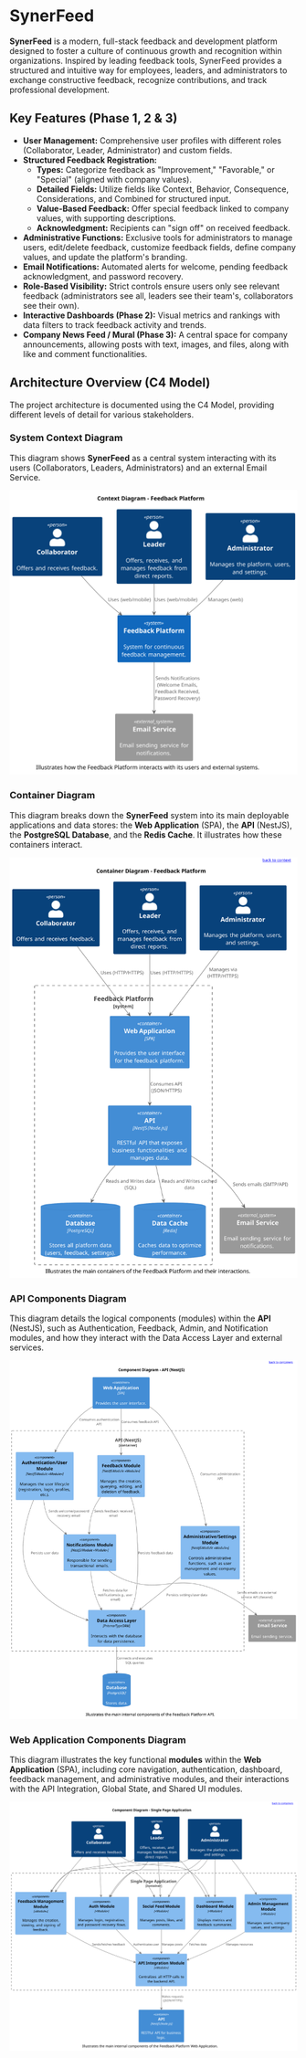 # SynerFeed

**SynerFeed** is a modern, full-stack feedback and development platform designed to foster a culture of continuous growth and recognition within organizations. Inspired by leading feedback tools, SynerFeed provides a structured and intuitive way for employees, leaders, and administrators to exchange constructive feedback, recognize contributions, and track professional development.

## Key Features (Phase 1, 2 & 3)

  * **User Management:** Comprehensive user profiles with different roles (Collaborator, Leader, Administrator) and custom fields.
  * **Structured Feedback Registration:**
      * **Types:** Categorize feedback as "Improvement," "Favorable," or "Special" (aligned with company values).
      * **Detailed Fields:** Utilize fields like Context, Behavior, Consequence, Considerations, and Combined for structured input.
      * **Value-Based Feedback:** Offer special feedback linked to company values, with supporting descriptions.
      * **Acknowledgment:** Recipients can "sign off" on received feedback.
  * **Administrative Functions:** Exclusive tools for administrators to manage users, edit/delete feedback, customize feedback fields, define company values, and update the platform's branding.
  * **Email Notifications:** Automated alerts for welcome, pending feedback acknowledgment, and password recovery.
  * **Role-Based Visibility:** Strict controls ensure users only see relevant feedback (administrators see all, leaders see their team's, collaborators see their own).
  * **Interactive Dashboards (Phase 2):** Visual metrics and rankings with data filters to track feedback activity and trends.
  * **Company News Feed / Mural (Phase 3):** A central space for company announcements, allowing posts with text, images, and files, along with like and comment functionalities.

## Architecture Overview (C4 Model)

The project architecture is documented using the C4 Model, providing different levels of detail for various stakeholders.

### System Context Diagram

This diagram shows **SynerFeed** as a central system interacting with its users (Collaborators, Leaders, Administrators) and an external Email Service.

![Feedback Platform Context Diagram](https://raw.githubusercontent.com/dev-Raffa/SynerFeed/main/SynerFeed.Documentation/diagrams/contexts/feedback-plataform-context.svg)


### Container Diagram

This diagram breaks down the **SynerFeed** system into its main deployable applications and data stores: the **Web Application** (SPA), the **API** (NestJS), the **PostgreSQL Database**, and the **Redis Cache**. It illustrates how these containers interact.

![Feedback Platform Container Diagram](https://raw.githubusercontent.com/dev-Raffa/SynerFeed/main/SynerFeed.Documentation/diagrams/containers/feedback-plataform-container.svg)


### API Components Diagram

This diagram details the logical components (modules) within the **API** (NestJS), such as Authentication, Feedback, Admin, and Notification modules, and how they interact with the Data Access Layer and external services.

![API Component Diagram](https://raw.githubusercontent.com/dev-Raffa/SynerFeed/main/SynerFeed.Documentation/diagrams/components/api-component.svg)

### Web Application Components Diagram

This diagram illustrates the key functional **modules** within the **Web Application** (SPA), including core navigation, authentication, dashboard, feedback management, and administrative modules, and their interactions with the API Integration, Global State, and Shared UI modules.

![Web App Component Diagram](https://raw.githubusercontent.com/dev-Raffa/SynerFeed/main/SynerFeed.Documentation/diagrams/components/web-app-component.svg)
